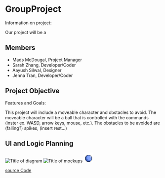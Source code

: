# GroupProject
Information on project:

Our project will be a 

## Members
* Mads McDougal, Project Manager
* Sarah Zhang, Developer/Coder
* Aayush Silwal, Designer
* Jenna Tran, Developer/Coder

## Project Objective
Features and Goals:

This project will include a moveable character and obstacles to avoid. The moveable character will be a ball that is controlled with the commands (inster ex. WASD, arrow keys, mouse, etc.). The obstacles to be avoided are (falling?) spikes, (insert rest...)


## UI and Logic Planning
![Title of diagram](url)
![Title of mockups](url)
![character sprites](https://github.com/olmpyia/GroupProject/blob/main/images/Ball.png?raw=true)


[source Code]()
